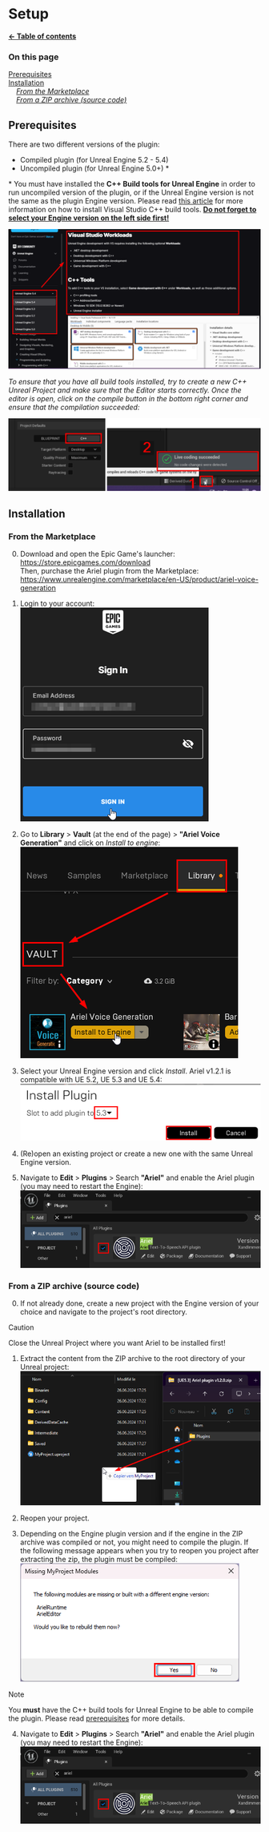 # Setup

**[← Table of contents](/README.md)**

### On this page

[Prerequisites](#prerequisites)<br/>
[Installation](#installation)<br/>
    *[From the Marketplace](#from-the-marketplace)*<br/>
    *[From a ZIP archive (source code)](#from-a-zip-archive-source-code)*<br/>

## Prerequisites

There are two different versions of the plugin:
* Compiled plugin (for Unreal Engine 5.2 - 5.4)
* Uncompiled plugin (for Unreal Engine 5.0+) *

* You must have installed the **C++ Build tools for Unreal Engine** in order to run uncompiled version of the plugin, or if the Unreal Engine version is not the same as the plugin Engine version. Please read [this article](https://dev.epicgames.com/documentation/unreal-engine/setting-up-visual-studio-development-environment-for-cplusplus-projects-in-unreal-engine) for more information on how to install Visual Studio C++ build tools. <ins>**Do not forget to select your Engine version on the left side first!**</ins>

![select unreal version](/res/select_unreal_version.png)

*To ensure that you have all build tools installed, try to create a new C++ Unreal Project and make sure that the Editor starts correctly. Once the editor is open, click on the compile button in the bottom right corner and ensure that the compilation succeeded:*

![verify c++](/res/verify_cpp.png)

## Installation

### From the Marketplace

0. Download and open the Epic Game's launcher: https://store.epicgames.com/download<br/>
Then, purchase the Ariel plugin from the Marketplace: https://www.unrealengine.com/marketplace/en-US/product/ariel-voice-generation

1. Login to your account:<br/>
![epic login form](/res/epic_sign_in.png)

2. Go to **Library** > **Vault** (at the end of the page) > **"Ariel Voice Generation"** and click on *Install to engine*:<br/>
![epic plugin installation](/res/install_plugin_library.png)<br/>

3. Select your Unreal Engine version and click *Install*. Ariel v1.2.1 is compatible with UE 5.2, UE 5.3 and UE 5.4:<br/>
![select engine version](/res/select_plugin_version.png)

4. (Re)open an existing project or create a new one with the same Unreal Engine version. 

5. Navigate to **Edit** > **Plugins** > Search **"Ariel"** and enable the Ariel plugin (you may need to restart the Engine):
![enable plugin](/res/enable_plugin.png)

### From a ZIP archive (source code)

0. If not already done, create a new project with the Engine version of your choice and navigate to the project's root directory.
> [!CAUTION]
> Close the Unreal Project where you want Ariel to be installed first!

1. Extract the content from the ZIP archive to the root directory of your Unreal project:<br/>
![extract ZIP file content](/res/extract_zip_content.png)

2. Reopen your project.

3. Depending on the Engine plugin version and if the engine in the ZIP archive was compiled or not, you might need to compile the plugin. If the following message appears when you try to reopen you project after extracting the zip, the plugin must be compiled:<br/>
![missing modules message](/res/uncompiled_plugin_message.png)<br/>
> [!NOTE]
> You **must** have the C++ build tools for Unreal Engine to be able to compile the plugin. Please read [prerequisites](./Setup.md#prerequisites) for more details.

4. Navigate to **Edit** > **Plugins** > Search **"Ariel"** and enable the Ariel plugin (you may need to restart the Engine):
![enable plugin](/res/enable_plugin.png)
